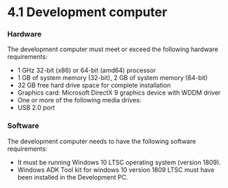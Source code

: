 # 4.1    Development computer

### **Hardware**&#x20;

The development computer must meet or exceed the following hardware requirements:

* 1 GHz 32-bit (x86) or 64-bit (amd64) processor
* 1 GB of system memory (32-bit), 2 GB of system memory (64-bit)
* 32 GB free hard drive space for complete installation
* Graphics card: Microsoft DirectX 9 graphics device with WDDM driver
* One or more of the following media drives:
* USB 2.0 port

### **Software**

The development computer needs to have the following software requirements:

* It must be running Windows 10 LTSC operating system (version 1809).
* Windows ADK Tool kit for windows 10 version 1809 LTSC must have been installed in the Development PC.

